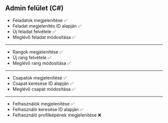## Admin felület (C#)

- Feladatok megjelenítése :white_check_mark:
- Feladat megjelenítés ID alapján :white_check_mark:
- Új feladat felvétele :white_check_mark:
- Meglévő feladat módosítása :white_check_mark:
___
- Rangok megjelenítése :white_check_mark:
- Új rang felvétele :white_check_mark:
- Meglévő rang módosítása :white_check_mark:
___
- Csapatok megjelenítése :white_check_mark:
- Csapat keresése ID alapján :white_check_mark:
- Meglévő csapat módosítása :white_check_mark:
___
- Felhasználók megjelenítése :white_check_mark:
- Felhasználó keresése ID alapján :white_check_mark:
- Felhasználó profilképének megjelenítése :x: